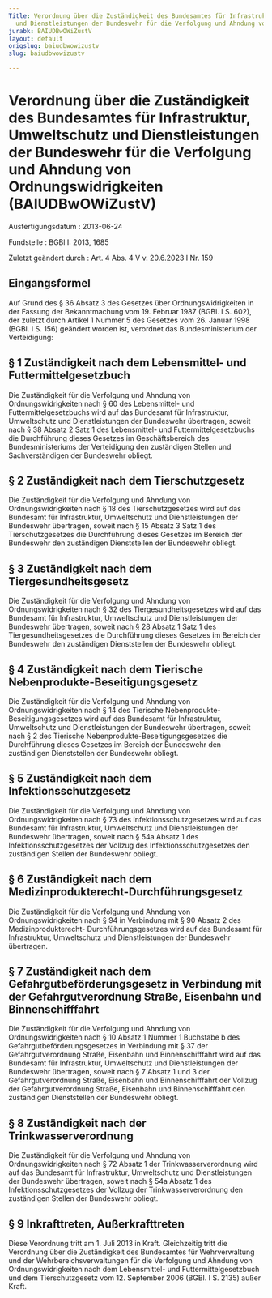 ```yaml
---
Title: Verordnung über die Zuständigkeit des Bundesamtes für Infrastruktur, Umweltschutz
  und Dienstleistungen der Bundeswehr für die Verfolgung und Ahndung von Ordnungswidrigkeiten
jurabk: BAIUDBwOWiZustV
layout: default
origslug: baiudbwowizustv
slug: baiudbwowizustv

---
```


# Verordnung über die Zuständigkeit des Bundesamtes für Infrastruktur, Umweltschutz und Dienstleistungen der Bundeswehr für die Verfolgung und Ahndung von Ordnungswidrigkeiten (BAIUDBwOWiZustV)

Ausfertigungsdatum
:   2013-06-24

Fundstelle
:   BGBl I: 2013, 1685

Zuletzt geändert durch
:   Art. 4 Abs. 4 V v. 20.6.2023 I Nr. 159


## Eingangsformel

Auf Grund des § 36 Absatz 3 des Gesetzes über Ordnungswidrigkeiten in
der Fassung der Bekanntmachung vom 19. Februar 1987 (BGBl. I S. 602),
der zuletzt durch Artikel 1 Nummer 5 des Gesetzes vom 26. Januar 1998
(BGBl. I S. 156) geändert worden ist, verordnet das Bundesministerium
der Verteidigung:


## § 1 Zuständigkeit nach dem Lebensmittel- und Futtermittelgesetzbuch

Die Zuständigkeit für die Verfolgung und Ahndung von
Ordnungswidrigkeiten nach § 60 des Lebensmittel- und
Futtermittelgesetzbuchs wird auf das Bundesamt für Infrastruktur,
Umweltschutz und Dienstleistungen der Bundeswehr übertragen, soweit
nach § 38 Absatz 2 Satz 1 des Lebensmittel- und
Futtermittelgesetzbuchs die Durchführung dieses Gesetzes im
Geschäftsbereich des Bundesministeriums der Verteidigung den
zuständigen Stellen und Sachverständigen der Bundeswehr obliegt.


## § 2 Zuständigkeit nach dem Tierschutzgesetz

Die Zuständigkeit für die Verfolgung und Ahndung von
Ordnungswidrigkeiten nach § 18 des Tierschutzgesetzes wird auf das
Bundesamt für Infrastruktur, Umweltschutz und Dienstleistungen der
Bundeswehr übertragen, soweit nach § 15 Absatz 3 Satz 1 des
Tierschutzgesetzes die Durchführung dieses Gesetzes im Bereich der
Bundeswehr den zuständigen Dienststellen der Bundeswehr obliegt.


## § 3 Zuständigkeit nach dem Tiergesundheitsgesetz

Die Zuständigkeit für die Verfolgung und Ahndung von
Ordnungswidrigkeiten nach § 32 des Tiergesundheitsgesetzes wird auf
das Bundesamt für Infrastruktur, Umweltschutz und Dienstleistungen der
Bundeswehr übertragen, soweit nach § 28 Absatz 1 Satz 1 des
Tiergesundheitsgesetzes die Durchführung dieses Gesetzes im Bereich
der Bundeswehr den zuständigen Dienststellen der Bundeswehr obliegt.


## § 4 Zuständigkeit nach dem Tierische Nebenprodukte-Beseitigungsgesetz

Die Zuständigkeit für die Verfolgung und Ahndung von
Ordnungswidrigkeiten nach § 14 des Tierische Nebenprodukte-
Beseitigungsgesetzes wird auf das Bundesamt für Infrastruktur,
Umweltschutz und Dienstleistungen der Bundeswehr übertragen, soweit
nach § 2 des Tierische Nebenprodukte-Beseitigungsgesetzes die
Durchführung dieses Gesetzes im Bereich der Bundeswehr den zuständigen
Dienststellen der Bundeswehr obliegt.


## § 5 Zuständigkeit nach dem Infektionsschutzgesetz

Die Zuständigkeit für die Verfolgung und Ahndung von
Ordnungswidrigkeiten nach § 73 des Infektionsschutzgesetzes wird auf
das Bundesamt für Infrastruktur, Umweltschutz und Dienstleistungen der
Bundeswehr übertragen, soweit nach § 54a Absatz 1 des
Infektionsschutzgesetzes der Vollzug des Infektionsschutzgesetzes den
zuständigen Stellen der Bundeswehr obliegt.


## § 6 Zuständigkeit nach dem Medizinprodukterecht-Durchführungsgesetz

Die Zuständigkeit für die Verfolgung und Ahndung von
Ordnungswidrigkeiten nach § 94 in Verbindung mit § 90 Absatz 2 des
Medizinprodukterecht- Durchführungsgesetzes wird auf das Bundesamt für
Infrastruktur, Umweltschutz und Dienstleistungen der Bundeswehr
übertragen.


## § 7 Zuständigkeit nach dem Gefahrgutbeförderungsgesetz in Verbindung mit der Gefahrgutverordnung Straße, Eisenbahn und Binnenschifffahrt

Die Zuständigkeit für die Verfolgung und Ahndung von
Ordnungswidrigkeiten nach § 10 Absatz 1 Nummer 1 Buchstabe b des
Gefahrgutbeförderungsgesetzes in Verbindung mit § 37 der
Gefahrgutverordnung Straße, Eisenbahn und Binnenschifffahrt wird auf
das Bundesamt für Infrastruktur, Umweltschutz und Dienstleistungen der
Bundeswehr übertragen, soweit nach § 7 Absatz 1 und 3 der
Gefahrgutverordnung Straße, Eisenbahn und Binnenschifffahrt der
Vollzug der Gefahrgutverordnung Straße, Eisenbahn und
Binnenschifffahrt den zuständigen Dienststellen der Bundeswehr
obliegt.


## § 8 Zuständigkeit nach der Trinkwasserverordnung

Die Zuständigkeit für die Verfolgung und Ahndung von
Ordnungswidrigkeiten nach § 72 Absatz 1 der Trinkwasserverordnung wird
auf das Bundesamt für Infrastruktur, Umweltschutz und Dienstleistungen
der Bundeswehr übertragen, soweit nach § 54a Absatz 1 des
Infektionsschutzgesetzes der Vollzug der Trinkwasserverordnung den
zuständigen Stellen der Bundeswehr obliegt.


## § 9 Inkrafttreten, Außerkrafttreten

Diese Verordnung tritt am 1. Juli 2013 in Kraft. Gleichzeitig tritt
die Verordnung über die Zuständigkeit des Bundesamtes für
Wehrverwaltung und der Wehrbereichsverwaltungen für die Verfolgung und
Ahndung von Ordnungswidrigkeiten nach dem Lebensmittel- und
Futtermittelgesetzbuch und dem Tierschutzgesetz vom 12. September 2006
(BGBl. I S. 2135) außer Kraft.

